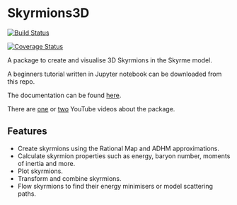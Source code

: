 # Skyrmions3D


[![Build Status](https://app.travis-ci.com/chrishalcrow/Skyrmions3D.jl.svg?branch=main)](https://app.travis-ci.com/chrishalcrow/Skyrmions3D.jl)
<!--- [![Build status](https://ci.appveyor.com/api/projects/status/2c982gbnj27dxb96?svg=true)](https://ci.appveyor.com/project/chrishalcrow/skyrmions3d-jl) -->
[![Coverage Status](https://coveralls.io/repos/github/chrishalcrow/Skyrmions3D.jl/badge.svg?branch=)](https://coveralls.io/github/chrishalcrow/Skyrmions3D.jl?branch=)

A package to create and visualise 3D Skyrmions in the Skyrme model.

A beginners tutorial written in Jupyter notebook can be downloaded from this repo.

The documentation can be found [here]([http://solitonsatwork.net/chris/Skyrmions3D/](https://chrishalcrow.github.io/Skyrmions3D.jl/dev/)).

There are [one](https://youtu.be/HeSs7yVGXR4) or [two](https://youtu.be/TI5huk6Rqos) YouTube videos about the package.

## Features
- Create skyrmions using the Rational Map and ADHM approximations.
- Calculate skyrmion properties such as energy, baryon number, moments of inertia and more.
- Plot skyrmions.
- Transform and combine skyrmions.
- Flow skyrmions to find their energy minimisers or model scattering paths.
